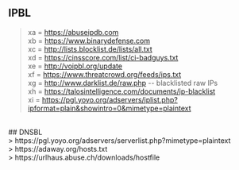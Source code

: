 ## IPBL <br>
> xa = https://abuseipdb.com <br>
> xb = https://www.binarydefense.com <br>
> xc = http://lists.blocklist.de/lists/all.txt <br>
> xd = https://cinsscore.com/list/ci-badguys.txt <br>
> xe = http://voipbl.org/update <br>
> xf = https://www.threatcrowd.org/feeds/ips.txt <br>
> xg = http://www.darklist.de/raw.php -- blacklisted raw IPs <br>
> xh = https://talosintelligence.com/documents/ip-blacklist <br>
> xi = https://pgl.yoyo.org/adservers/iplist.php?ipformat=plain&showintro=0&mimetype=plaintext <br>
<br>
## DNSBL <br>
> https://pgl.yoyo.org/adservers/serverlist.php?mimetype=plaintext <br>
> https://adaway.org/hosts.txt <br>
> https://urlhaus.abuse.ch/downloads/hostfile <br>
